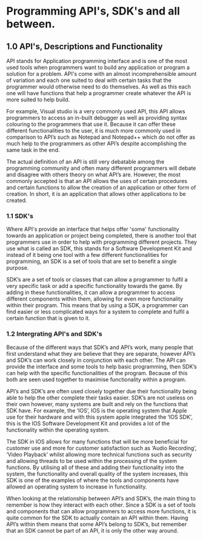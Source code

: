 # Programming API's, SDK's and all between.


## 1.0 API's, Descriptions and Functionality

API stands for Application programming interface and is one of the most used tools when programmers want to build any application or program a solution for a problem. API's come with an almost incomprehensible amount of variation and each one suited to deal with certain tasks that the programmer would otherwise need to do themselves. As well as this each one will have functions that help a programmer create whatever the API is more suited to help build. 

For example, Visual studio is a very commonly used API, this API allows programmers to access an in-built debugger as well as providing syntax colouring to the programmers that use it. Because it can offer these different functionalities to the user, it is much more commonly used in comparison to API’s such as Notepad and Notepad++ which do not offer as much help to the programmers as other API’s despite accomplishing the same task in the end.

The actual definition of an API is still very debatable among the programming community and often many different programmers will debate and disagree with others theory on what API’s are. However, the most commonly accepted is that an API allows the uses of certain procedures and certain functions to allow the creation of an application or other form of creation. In short, it is an application that allows other applications to be created.

### 1.1 SDK's

Where API's provide an interface that helps offer 'some' functionality towards an application or project being completed, there is another tool that programmers use in order to help with programming different projects. They use what is called an SDK, this stands for a Software Development Kit and instead of it being one tool with a few different functionalities for programming, an SDK is a set of tools that are set to benefit a single purpose. 

SDK’s are a set of tools or classes that can allow a programmer to fulfil a very specific task or add a specific functionality towards the game. By adding in these functionalities, it can allow a programmer to access different components within them, allowing for even more functionality within their program. This means that by using a SDK, a programmer can find easier or less complicated ways for a system to complete and fulfil a certain function that is given to it. 


### 1.2 Intergrating API's and SDK's

Because of the different ways that SDK’s and API’s work, many people that first understand what they are believe that they are separate, however API’s and SDK’s can work closely in conjunction with each other. The API can provide the interface and some tools to help basic programming, then SDK’s can help with the specific functionalities of the program. Because of this both are seen used together to maximise functionality within a program.

API’s and SDK’s are often used closely together due their functionality being able to help the other complete their tasks easier. SDK’s are not useless on their own however, many systems are built and rely on the functions that SDK have. For example, the ‘IOS’, IOS is the operating system that Apple use for their hardware and with this system apple integrated the ‘IOS SDK’, this is the IOS Software Development Kit and provides a lot of the functionality within the operating system. 

The SDK in IOS allows for many functions that will be more beneficial for customer use and more for customer satisfaction such as ‘Audio Recording’, ‘Video Playback’ whilst allowing more technical functions such as security and allowing threads to be used within the processing of the system functions. By utilising all of these and adding their functionality into the system, the functionality and overall quality of the system increases, this SDK is one of the examples of where the tools and components have allowed an operating system to increase in functionality.

When looking at the relationship between API’s and SDK’s, the main thing to remember is how they interact with each other. Since a SDK is a set of tools and components that can allow programmers to access more functions, it is quite common for the SDK to actually contain an API within them. Having API’s within them means that some API’s belong to SDK’s, but remember that an SDK cannot be part of an API, it is only the other way around.


